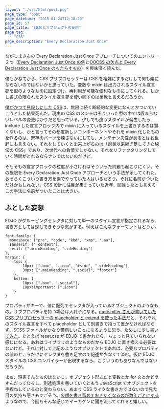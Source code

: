 ```yaml
---
layout: "./src/html/post.pug"
page_type: "post"
page_datetime: "2015-01-24T12:18:20"
page_id: 57
page_title: "EDJOなオブジェクトの妄想"
page_tag:
  - "CSS"
page_description: "Every Declaration Just Once"
---
```


ながしまさんの Every Declaration Just Once アプローチについてのエントリー２つ（[Every Declaration Just Once の例](http://hail2u.net/blog/webdesign/every-declaration-just-once-example.html)と[OOCSS の欠点と Every Declaration Just Once のもたらすもの](http://hail2u.net/blog/webdesign/oocss-drawbacks-and-gifts-of-every-declaration-just-once.html)）を興味深く読んだ。

僕もかねてから、CSS プリプロセッサーは CSS を複雑にするだけして何も楽にならないのではないかと思っていた。変数や mixin は出力されるスタイル宣言郡を型のようなものに設定づけ、再利用が可能な便利なものにしてくれる。しかし書式の限られたスタイル宣言郡を使い回すのは柔軟と言えるだろうか。

[僕がかつて見殺しにした CSS](/archives/54.html)は、無限に続く断続的な変更になんとかついていこうとした結果死んだ。現実の CSS のメンテはそういった型の中では収まらないレベルの変更ばかりだと思っている。少しでも違うスタイルが発生したら include した宣言ブロック内で mixin に入っているスタイルを上書きするのは賢くないし、かと言ってその都度新しいコンポーネントやそれを mixin 化したものを作るのは、既存のパーツを壊さないにしても、メンテナンス性があるとはお世辞にも言えない。それをしていくと出来上がるのは「創業以来継ぎ足してきた秘伝の CSS」であり、次世代への負債でしかない。それをリファクタリングしていく時間がとれるならナシではないのだけど。

そもそもの宣言ブロックの粒度が小さければそういった問題も起こりにくい。その極限を Every Declaration Just Once アプローチという手法が示してくれた。おそらくこういう書き方を素でやっていた人はいるだろう。それに名前がついただけかもしれない。CSS 設計に注目が集まっていた近年、回帰したとも言えるこの手法に名前がついたことは大きい。

## ふとした妄想

EDJO がグルーピングセレクタに対して単一のスタイル宣言が指定されるなら、書き方としては逆もできそうな気がする。例えばこんなフォーマットはどうか。

```
font-family: {
  monospace: ["pre", "code", "kbd", "xmp", ".aa"],
  sanserif: [".content"],
  serif: [".mainHeading", "sideHeading"]
},
margin: {
    top: {
        10px: [".box", ".icon", "#side", ".sideHeading"],
        30px: [".mainHeading", ".social", "footer"]
    },
    bottom: {
        10px: [".box", ".social"],
        10px!important: [".icon"]
    }
}
```

プロパティがキーで、値に配列でセレクタが入っているオブジェクトのようなもの。サブプロパティを持つ場合は入れ子になる。[morishitter さんが書いていた CSS プリプロセッサーの placeholder と extend を使った手法](http://morishitter.hatenablog.com/entry/2015/01/16/005343)だと、それぞれのスタイル宣言をすべて placeholder として別書きで持って置かなければならず、SCSS ファイルがかなり鬱陶しいことになるように思う。[ためしに少し書いてみた](http://sassmeister.com/gist/59645863c7dbe8c23f84)。たとえば reset.css が EDJO で書かれたら、ちょっと見ていられない感じになる。あれはライブラリのようなものだから EDJO に置き換える必要はないけど。それに対して上記のようなオブジェクトであれば、必要なプロパティの値のところだけにセレクタを書き足すので記述が少なくて済む。仮に EDJO スタイルの CSS コンパイラーが出現するなら、こういうのもありなんではないだろうか。

まぁ、現実そんなものはないし、オブジェクト形式だと変数とか for 文とかどうすんだってなるし、別途処理を書いていくともう JavaScript でオブジェクトを手捏ねしているのと変わらない。あまり CSS ライクな書き方ではないので見た目の気持ち悪さもすごそう。[妄想を書き留めておきたくなるのが数年ごとにある](/archives/23.html)ようなので、今回もそんな感じでイーカゲンに聞き流してくれると嬉しい。
